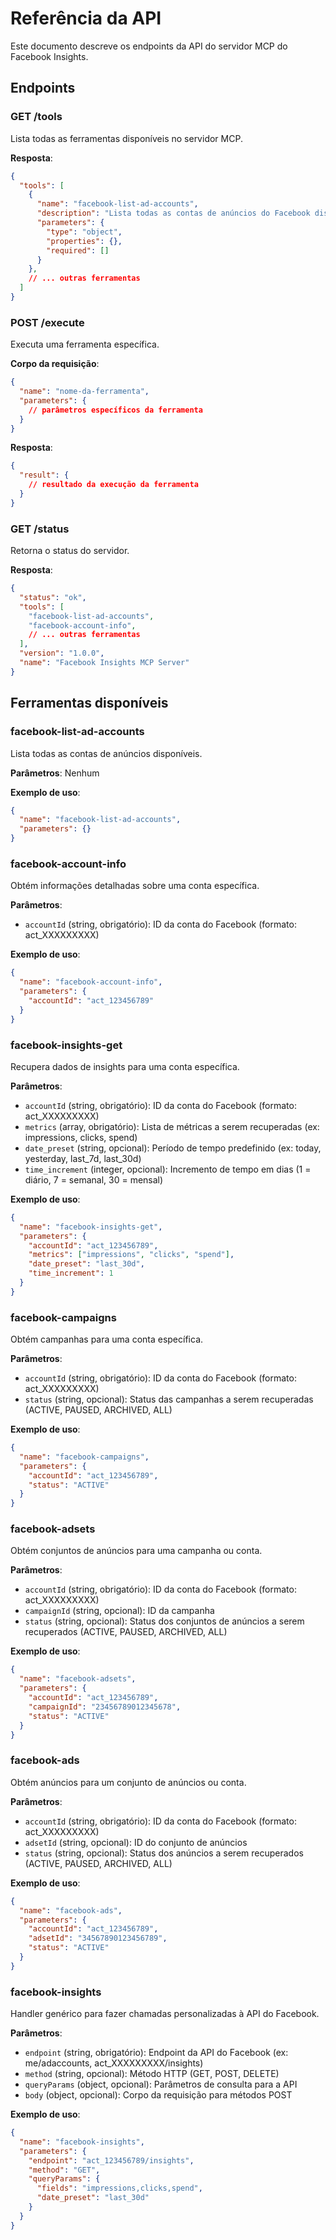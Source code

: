 # Referência da API

Este documento descreve os endpoints da API do servidor MCP do Facebook Insights.

## Endpoints

### GET /tools

Lista todas as ferramentas disponíveis no servidor MCP.

**Resposta**:
```json
{
  "tools": [
    {
      "name": "facebook-list-ad-accounts",
      "description": "Lista todas as contas de anúncios do Facebook disponíveis",
      "parameters": {
        "type": "object",
        "properties": {},
        "required": []
      }
    },
    // ... outras ferramentas
  ]
}
```

### POST /execute

Executa uma ferramenta específica.

**Corpo da requisição**:
```json
{
  "name": "nome-da-ferramenta",
  "parameters": {
    // parâmetros específicos da ferramenta
  }
}
```

**Resposta**:
```json
{
  "result": {
    // resultado da execução da ferramenta
  }
}
```

### GET /status

Retorna o status do servidor.

**Resposta**:
```json
{
  "status": "ok",
  "tools": [
    "facebook-list-ad-accounts",
    "facebook-account-info",
    // ... outras ferramentas
  ],
  "version": "1.0.0",
  "name": "Facebook Insights MCP Server"
}
```

## Ferramentas disponíveis

### facebook-list-ad-accounts

Lista todas as contas de anúncios disponíveis.

**Parâmetros**: Nenhum

**Exemplo de uso**:
```json
{
  "name": "facebook-list-ad-accounts",
  "parameters": {}
}
```

### facebook-account-info

Obtém informações detalhadas sobre uma conta específica.

**Parâmetros**:
- `accountId` (string, obrigatório): ID da conta do Facebook (formato: act_XXXXXXXXX)

**Exemplo de uso**:
```json
{
  "name": "facebook-account-info",
  "parameters": {
    "accountId": "act_123456789"
  }
}
```

### facebook-insights-get

Recupera dados de insights para uma conta específica.

**Parâmetros**:
- `accountId` (string, obrigatório): ID da conta do Facebook (formato: act_XXXXXXXXX)
- `metrics` (array, obrigatório): Lista de métricas a serem recuperadas (ex: impressions, clicks, spend)
- `date_preset` (string, opcional): Período de tempo predefinido (ex: today, yesterday, last_7d, last_30d)
- `time_increment` (integer, opcional): Incremento de tempo em dias (1 = diário, 7 = semanal, 30 = mensal)

**Exemplo de uso**:
```json
{
  "name": "facebook-insights-get",
  "parameters": {
    "accountId": "act_123456789",
    "metrics": ["impressions", "clicks", "spend"],
    "date_preset": "last_30d",
    "time_increment": 1
  }
}
```

### facebook-campaigns

Obtém campanhas para uma conta específica.

**Parâmetros**:
- `accountId` (string, obrigatório): ID da conta do Facebook (formato: act_XXXXXXXXX)
- `status` (string, opcional): Status das campanhas a serem recuperadas (ACTIVE, PAUSED, ARCHIVED, ALL)

**Exemplo de uso**:
```json
{
  "name": "facebook-campaigns",
  "parameters": {
    "accountId": "act_123456789",
    "status": "ACTIVE"
  }
}
```

### facebook-adsets

Obtém conjuntos de anúncios para uma campanha ou conta.

**Parâmetros**:
- `accountId` (string, obrigatório): ID da conta do Facebook (formato: act_XXXXXXXXX)
- `campaignId` (string, opcional): ID da campanha
- `status` (string, opcional): Status dos conjuntos de anúncios a serem recuperados (ACTIVE, PAUSED, ARCHIVED, ALL)

**Exemplo de uso**:
```json
{
  "name": "facebook-adsets",
  "parameters": {
    "accountId": "act_123456789",
    "campaignId": "23456789012345678",
    "status": "ACTIVE"
  }
}
```

### facebook-ads

Obtém anúncios para um conjunto de anúncios ou conta.

**Parâmetros**:
- `accountId` (string, obrigatório): ID da conta do Facebook (formato: act_XXXXXXXXX)
- `adsetId` (string, opcional): ID do conjunto de anúncios
- `status` (string, opcional): Status dos anúncios a serem recuperados (ACTIVE, PAUSED, ARCHIVED, ALL)

**Exemplo de uso**:
```json
{
  "name": "facebook-ads",
  "parameters": {
    "accountId": "act_123456789",
    "adsetId": "34567890123456789",
    "status": "ACTIVE"
  }
}
```

### facebook-insights

Handler genérico para fazer chamadas personalizadas à API do Facebook.

**Parâmetros**:
- `endpoint` (string, obrigatório): Endpoint da API do Facebook (ex: me/adaccounts, act_XXXXXXXXX/insights)
- `method` (string, opcional): Método HTTP (GET, POST, DELETE)
- `queryParams` (object, opcional): Parâmetros de consulta para a API
- `body` (object, opcional): Corpo da requisição para métodos POST

**Exemplo de uso**:
```json
{
  "name": "facebook-insights",
  "parameters": {
    "endpoint": "act_123456789/insights",
    "method": "GET",
    "queryParams": {
      "fields": "impressions,clicks,spend",
      "date_preset": "last_30d"
    }
  }
}
```
